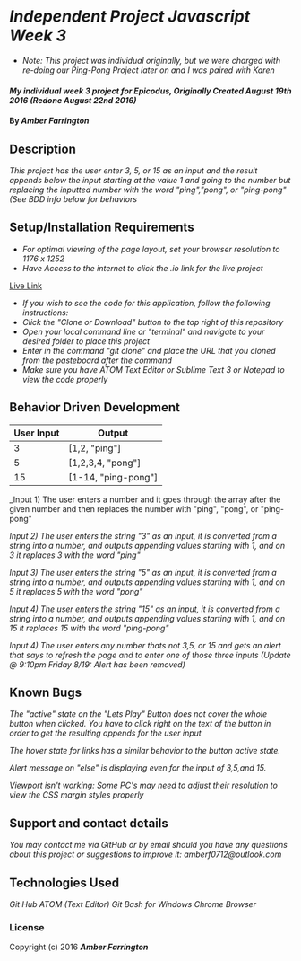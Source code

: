 # _Independent Project Javascript Week 3_

* _Note: This project was individual originally, but we were charged with re-doing our Ping-Pong Project later on and I was paired with Karen_

#### _My individual week 3 project for Epicodus, Originally Created August 19th 2016 (Redone August 22nd 2016)_

#### By _**Amber Farrington**_

## Description

_This project has the user enter 3, 5, or 15 as an input and the result appends below the input starting at the value 1 and going to the number but replacing the inputted number with the word "ping","pong", or "ping-pong"(See BDD info below for behaviors_

## Setup/Installation Requirements

* _For optimal viewing of the page layout, set your browser resolution to 1176 x 1252_
* _Have Access to the internet to click the .io link for the live project_

[Live Link](https://nwshadowdev.github.io/PingPong/)

* _If you wish to see the code for this application, follow the following instructions:_
* _Click the "Clone or Download" button to the top right of this repository_
* _Open your local command line or "terminal" and navigate to your desired folder to place this project_
* _Enter in the command "git clone" and place the URL that you cloned from the pasteboard after the command_
* _Make sure you have ATOM Text Editor or Sublime Text 3 or Notepad to view the code properly_


## Behavior Driven Development

User Input    | Output  
------------- | -------------
3             | [1,2, "ping"]           
5             | [1,2,3,4, "pong"]
15            | [1-14, "ping-pong"]

_Input 1) The user enters a number and it goes through the array after the given number and then replaces the number with "ping", "pong", or "ping-pong"

_Input 2) The user enters the string "3" as an input, it is converted from a string into a number, and outputs appending values starting with 1, and on 3 it replaces 3 with the word "ping"_

_Input 3) The user enters the string "5" as an input, it is converted from a string into a number, and outputs appending values starting with 1, and on 5 it replaces 5 with the word "pong"_

_Input 4) The user enters the string "15" as an input, it is converted from a string into a number, and outputs appending values starting with 1, and on 15 it replaces 15 with the word "ping-pong"_

_Input 4) The user enters any number thats not 3,5, or 15 and gets an alert that says to refresh the page and to enter one of those three inputs_ _*(Update @ 9:10pm Friday 8/19: Alert has been removed)*_

## Known Bugs

_The "active" state on the "Lets Play" Button does not cover the whole button when clicked. You have to click right on the text of the button in order to get the resulting appends for the user input_

_The hover state for links has a similar behavior to the button active state._

_Alert message on "else" is displaying even for the input of 3,5,and 15._

_Viewport isn't working: Some PC's may need to adjust their resolution to view the CSS margin styles properly_

## Support and contact details

_You may contact me via GitHub or by email should you have any questions about this project or suggestions to improve it:
amberf0712@outlook.com_

## Technologies Used

_Git Hub_
_ATOM (Text Editor)_
_Git Bash for Windows_
_Chrome Browser_

### License

Copyright (c) 2016 **_Amber Farrington_**
